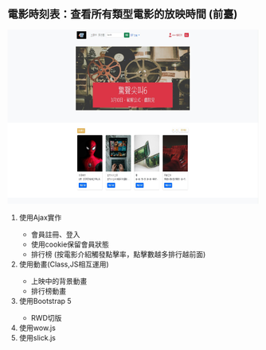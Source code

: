 <h2>電影時刻表：查看所有類型電影的放映時間 (前臺)</h2>
<img src="img/font-end.jpg" height="350" alt="">
<ol>
<li>使用Ajax實作</li>
<ul>
<li>會員註冊、登入</li>
<li>使用cookie保留會員狀態</li>
<li>排行榜&nbsp;(按電影介紹觸發點擊率，點擊數越多排行越前面)</li>
</ul>
<li>使用動畫(Class,JS相互運用)</li>
<ul>
<li>上映中的背景動畫</li>
<li>排行榜動畫</li>
</ul>
<li>使用Bootstrap 5</li>
<ul>
<li>RWD切版</li>
</ul>
<li>使用wow.js</li>
<li>使用slick.js</li>
</ol>














